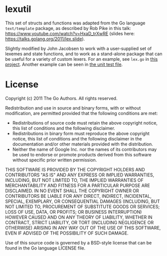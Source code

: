 # lexutil

This set of structs and functions was adapted from the Go language `text/template`
package, as described by Rob Pike in this talk: https://www.youtube.com/watch?v=HxaD_trXwRE
(slides here: https://talks.golang.org/2011/lex.slide).

Slightly modified by John Jacobsen to work with a user-supplied set of
lexemes and state functions, and to work as a stand-alone package that can be
useful for a variety of custom lexers.  For an example, see `lex.go` in [this
project](https://github.com/eigenhombre/l1/).  Another example can be seen
in [the unit test file](https://github.com/eigenhombre/lexutil/blob/master/lexutil_test.go#L9).

# License

Copyright (c) 2011 The Go Authors. All rights reserved.

Redistribution and use in source and binary forms, with or without
modification, are permitted provided that the following conditions are
met:

   * Redistributions of source code must retain the above copyright
notice, this list of conditions and the following disclaimer.
   * Redistributions in binary form must reproduce the above
copyright notice, this list of conditions and the following disclaimer
in the documentation and/or other materials provided with the
distribution.
   * Neither the name of Google Inc. nor the names of its
contributors may be used to endorse or promote products derived from
this software without specific prior written permission.

THIS SOFTWARE IS PROVIDED BY THE COPYRIGHT HOLDERS AND CONTRIBUTORS
"AS IS" AND ANY EXPRESS OR IMPLIED WARRANTIES, INCLUDING, BUT NOT
LIMITED TO, THE IMPLIED WARRANTIES OF MERCHANTABILITY AND FITNESS FOR
A PARTICULAR PURPOSE ARE DISCLAIMED. IN NO EVENT SHALL THE COPYRIGHT
OWNER OR CONTRIBUTORS BE LIABLE FOR ANY DIRECT, INDIRECT, INCIDENTAL,
SPECIAL, EXEMPLARY, OR CONSEQUENTIAL DAMAGES (INCLUDING, BUT NOT
LIMITED TO, PROCUREMENT OF SUBSTITUTE GOODS OR SERVICES; LOSS OF USE,
DATA, OR PROFITS; OR BUSINESS INTERRUPTION) HOWEVER CAUSED AND ON ANY
THEORY OF LIABILITY, WHETHER IN CONTRACT, STRICT LIABILITY, OR TORT
(INCLUDING NEGLIGENCE OR OTHERWISE) ARISING IN ANY WAY OUT OF THE USE
OF THIS SOFTWARE, EVEN IF ADVISED OF THE POSSIBILITY OF SUCH DAMAGE.

Use of this source code is governed by a BSD-style
license that can be found in the Go language LICENSE file.
